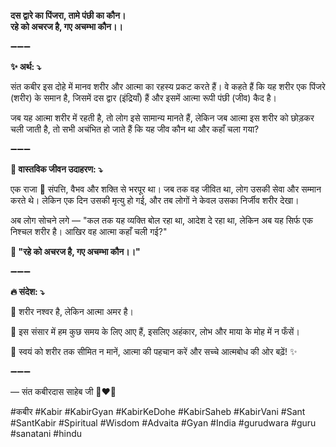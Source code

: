 **दस द्वारे का पिंजरा, तामे पंछी का कौन।**\
**रहे को अचरज है, गए अचम्भा कौन।।**

➖➖➖

**✨ अर्थ: ⤵**

संत कबीर इस दोहे में मानव शरीर और आत्मा का रहस्य प्रकट करते हैं। वे कहते हैं कि यह शरीर एक पिंजरे (शरीर) के समान है, जिसमें दस द्वार (इंद्रियाँ) हैं और इसमें आत्मा रूपी पंछी (जीव) कैद है।

जब यह आत्मा शरीर में रहती है, तो लोग इसे सामान्य मानते हैं, लेकिन जब आत्मा इस शरीर को छोड़कर चली जाती है, तो सभी अचंभित हो जाते हैं कि यह जीव कौन था और कहाँ चला गया?

➖➖➖

**🌾 वास्तविक जीवन उदाहरण: ⤵**

एक राजा 👑 संपत्ति, वैभव और शक्ति से भरपूर था। जब तक वह जीवित था, लोग उसकी सेवा और सम्मान करते थे। लेकिन एक दिन उसकी मृत्यु हो गई, और तब लोगों ने केवल उसका निर्जीव शरीर देखा।

अब लोग सोचने लगे — "कल तक यह व्यक्ति बोल रहा था, आदेश दे रहा था, लेकिन अब यह सिर्फ एक निश्चल शरीर है। आखिर वह आत्मा कहाँ चली गई?"

**📜 "रहे को अचरज है, गए अचम्भा कौन।।"**

➖➖➖

**🔥 संदेश: ⤵**

💫 शरीर नश्वर है, लेकिन आत्मा अमर है।

🌿 इस संसार में हम कुछ समय के लिए आए हैं, इसलिए अहंकार, लोभ और माया के मोह में न फँसें।

🙏 स्वयं को शरीर तक सीमित न मानें, आत्मा की पहचान करें और सच्चे आत्मबोध की ओर बढ़ें! ✨

➖➖➖

— संत कबीरदास साहेब जी 🙏❤️💯

#कबीर #Kabir #KabirGyan #KabirKeDohe #KabirSaheb #KabirVani #Sant #SantKabir #Spiritual #Wisdom #Advaita #Gyan #India #gurudwara #guru #sanatani #hindu
